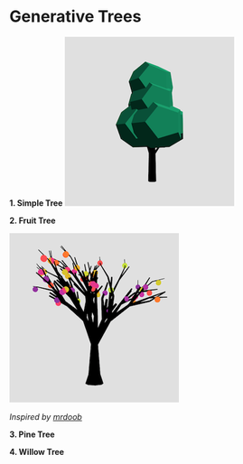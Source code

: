 # Generative Trees

**1. Simple Tree**
![Simple Tree](./img/simple-tree.png "Simple Tree")

**2. Fruit Tree**

![Fruit Tree](./img/fruit-tree.png "Simple Tree")

*Inspired by [mrdoob](https://github.com/mrdoob)*

**3. Pine Tree**

**4. Willow Tree**
